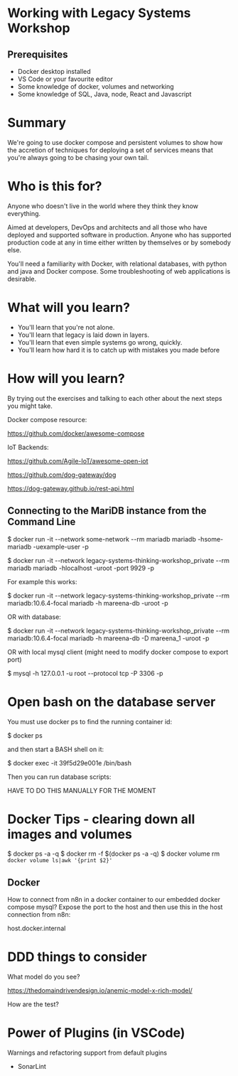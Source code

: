 # Working with Legacy Systems Workshop


## Prerequisites

- Docker desktop installed
- VS Code or your favourite editor
- Some knowledge of docker, volumes and networking
- Some knowledge of SQL, Java, node, React and Javascript


# Summary

We're going to use docker compose and persistent volumes to show how the accretion of techniques for deploying a set of services means that you're always going to be chasing your own tail.

# Who is this for?

Anyone who doesn't live in the world where they think they know everything.

Aimed at developers, DevOps and architects and all those who have deployed and supported software in production. Anyone who has supported production code at any in time either written by themselves or by somebody else.

You'll need a familiarity with Docker, with relational databases, with python and java and Docker compose. Some troubleshooting of web applications is desirable.


# What will you learn?

- You'll learn that you're not alone.
- You'll learn that legacy is laid down in layers.
- You'll learn that even simple systems go wrong, quickly.
- You'll learn how hard it is to catch up with mistakes you made before

# How will you learn?

By trying out the exercises and talking to each other about the next steps you might take.





Docker compose resource:

https://github.com/docker/awesome-compose


IoT Backends:

https://github.com/Agile-IoT/awesome-open-iot



https://github.com/dog-gateway/dog


https://dog-gateway.github.io/rest-api.html


## Connecting to the MariDB instance from the Command Line

$ docker run -it --network some-network --rm mariadb mariadb -hsome-mariadb -uexample-user -p

$ docker run -it --network legacy-systems-thinking-workshop_private --rm mariadb mariadb -hlocalhost -uroot -port 9929 -p

For example this works:

$ docker run -it --network legacy-systems-thinking-workshop_private --rm mariadb:10.6.4-focal mariadb -h mareena-db -uroot -p

OR with database:

$ docker run -it --network legacy-systems-thinking-workshop_private --rm mariadb:10.6.4-focal mariadb -h mareena-db -D mareena_1 -uroot -p

OR with local mysql client (might need to modify docker compose to export port)

$ mysql -h 127.0.0.1 -u root --protocol tcp -P 3306 -p

# Open bash on the database server

You must use docker ps to find the running container id:

$ docker ps

and then start a BASH shell on it:

$ docker exec -it 39f5d29e001e /bin/bash

Then you can run database scripts:

HAVE TO DO THIS MANUALLY FOR THE MOMENT

# Docker Tips - clearing down all images and volumes

$ docker ps -a -q
$ docker rm -f $(docker ps -a -q)
$ docker volume rm `docker volume ls|awk '{print $2}'`


## Docker

How to connect from n8n in a docker container to our embedded docker compose mysql? Expose the port to the host and then use this in the host connection from n8n:

host.docker.internal




# DDD things to consider

What model do you see?

https://thedomaindrivendesign.io/anemic-model-x-rich-model/

How are the test?


# Power of Plugins (in VSCode)

Warnings and refactoring support from default plugins

- SonarLint

